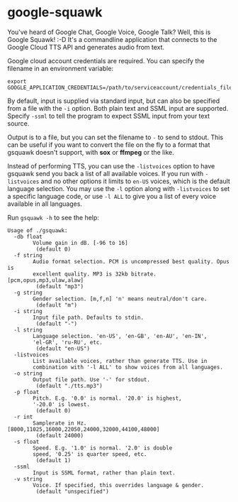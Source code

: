 # google-squawk

You've heard of Google Chat, Google Voice, Google Talk? Well, this is Google Squawk! :-D
It's a commandline application that connects to the Google Cloud TTS API and generates audio from text.

Google cloud account credentials are required. You can specify the filename in an environment variable:

```
export GOOGLE_APPLICATION_CREDENTIALS=/path/to/serviceaccount/credentials_file.json
```
By default, input is supplied via standard input, but can also be specified from a file with the `-i` option.
Both plain text and SSML input are supported. Specify `-ssml` to tell the program to expect SSML input from your text source.

Output is to a file, but you can set the filename to `-` to send to stdout. This can be useful if you want to convert the file on the fly to a format that gsquawk doesn't support, with **sox** or **ffmpeg** or the like.

Instead of performing TTS, you can use the `-listvoices` option to have gsquawk send you back a list of all available voices. If you run with `-listvoices` and no other options it limits to `en-US` voices, which is the default language selection. You may use the `-l` option along with `-listvoices` to set a specific language code, or use `-l ALL` to give you a list of every voice available in all languages.

Run ```gsquawk -h``` to see the help:

```
Usage of ./gsquawk:
  -db float
    	Volume gain in dB. [-96 to 16]
    	 (default 0)
  -f string
    	Audio format selection. PCM is uncompressed best quality. Opus is
    	excellent quality. MP3 is 32kb bitrate. [pcm,opus,mp3,ulaw,alaw]
    	 (default "mp3")
  -g string
    	Gender selection. [m,f,n] 'n' means neutral/don't care.
    	 (default "m")
  -i string
    	Input file path. Defaults to stdin.
    	 (default "-")
  -l string
    	Language selection. 'en-US', 'en-GB', 'en-AU', 'en-IN',
    	'el-GR', 'ru-RU', etc.
    	 (default "en-US")
  -listvoices
    	List available voices, rather than generate TTS. Use in
    	combination with '-l ALL' to show voices from all languages.
  -o string
    	Output file path. Use '-' for stdout.
    	 (default "./tts.mp3")
  -p float
    	Pitch. E.g. '0.0' is normal. '20.0' is highest,
    	'-20.0' is lowest.
    	 (default 0)
  -r int
    	Samplerate in Hz. [8000,11025,16000,22050,24000,32000,44100,48000]
    	 (default 24000)
  -s float
    	Speed. E.g. '1.0' is normal. '2.0' is double
    	speed, '0.25' is quarter speed, etc.
    	 (default 1)
  -ssml
    	Input is SSML format, rather than plain text.
  -v string
    	Voice. If specified, this overrides language & gender.
    	 (default "unspecified")
```


